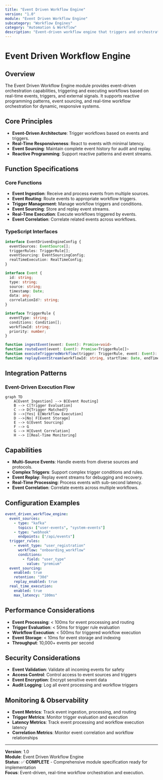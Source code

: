 ```yaml
---
title: "Event Driven Workflow Engine"
version: "1.0"
module: "Event Driven Workflow Engine"
subcategory: "Workflow Engines"
category: "Automation & Workflow"
description: "Event-driven workflow engine that triggers and orchestrates workflows based on real-time events and triggers."
---
```


# **Event Driven Workflow Engine**

## **Overview**

The Event Driven Workflow Engine module provides event-driven orchestration capabilities, triggering and executing workflows based on real-time events, triggers, and external signals. It supports reactive programming patterns, event sourcing, and real-time workflow orchestration for dynamic, responsive systems.

## **Core Principles**
- **Event-Driven Architecture**: Trigger workflows based on events and triggers.
- **Real-Time Responsiveness**: React to events with minimal latency.
- **Event Sourcing**: Maintain complete event history for audit and replay.
- **Reactive Programming**: Support reactive patterns and event streams.

## **Function Specifications**

### **Core Functions**
- **Event Ingestion**: Receive and process events from multiple sources.
- **Event Routing**: Route events to appropriate workflow triggers.
- **Trigger Management**: Manage workflow triggers and conditions.
- **Event Sourcing**: Store and replay event streams.
- **Real-Time Execution**: Execute workflows triggered by events.
- **Event Correlation**: Correlate related events across workflows.

### **TypeScript Interfaces**
```typescript
interface EventDrivenEngineConfig {
  eventSources: EventSource[];
  triggerRules: TriggerRule[];
  eventSourcing: EventSourcingConfig;
  realTimeExecution: RealTimeConfig;
}

interface Event {
  id: string;
  type: string;
  source: string;
  timestamp: Date;
  data: any;
  correlationId?: string;
}

interface TriggerRule {
  eventType: string;
  conditions: Condition[];
  workflowId: string;
  priority: number;
}

function ingestEvent(event: Event): Promise<void>
function routeEvent(event: Event): Promise<TriggerRule[]>
function executeTriggeredWorkflow(trigger: TriggerRule, event: Event): Promise<ExecutionResult>
function replayEventStream(workflowId: string, startTime: Date, endTime: Date): Promise<ReplayResult>
```

## **Integration Patterns**

### **Event-Driven Execution Flow**
```mermaid
graph TD
    A[Event Ingestion] --> B[Event Routing]
    B --> C[Trigger Evaluation]
    C --> D{Trigger Matched?}
    D -->|Yes| E[Workflow Execution]
    D -->|No| F[Event Storage]
    E --> G[Event Sourcing]
    F --> G
    G --> H[Event Correlation]
    H --> I[Real-Time Monitoring]
```

## **Capabilities**
- **Multi-Source Events**: Handle events from diverse sources and protocols.
- **Complex Triggers**: Support complex trigger conditions and rules.
- **Event Replay**: Replay event streams for debugging and recovery.
- **Real-Time Processing**: Process events with sub-second latency.
- **Event Correlation**: Correlate events across multiple workflows.

## **Configuration Examples**
```yaml
event_driven_workflow_engine:
  event_sources:
    - type: "kafka"
      topics: ["user-events", "system-events"]
    - type: "webhook"
      endpoints: ["/api/events"]
  trigger_rules:
    - event_type: "user_registration"
      workflow: "onboarding_workflow"
      conditions:
        - field: "user_type"
          value: "premium"
  event_sourcing:
    enabled: true
    retention: "30d"
    replay_enabled: true
  real_time_execution:
    enabled: true
    max_latency: "100ms"
```

## **Performance Considerations**
- **Event Processing**: < 100ms for event processing and routing
- **Trigger Evaluation**: < 50ms for trigger rule evaluation
- **Workflow Execution**: < 500ms for triggered workflow execution
- **Event Storage**: < 10ms for event storage and indexing
- **Throughput**: 10,000+ events per second

## **Security Considerations**
- **Event Validation**: Validate all incoming events for safety
- **Access Control**: Control access to event sources and triggers
- **Event Encryption**: Encrypt sensitive event data
- **Audit Logging**: Log all event processing and workflow triggers

## **Monitoring & Observability**
- **Event Metrics**: Track event ingestion, processing, and routing
- **Trigger Metrics**: Monitor trigger evaluation and execution
- **Latency Metrics**: Track event processing and workflow execution latency
- **Correlation Metrics**: Monitor event correlation and workflow relationships

---

**Version**: 1.0  
**Module**: Event Driven Workflow Engine  
**Status**: ✅ **COMPLETE** - Comprehensive module specification ready for implementation  
**Focus**: Event-driven, real-time workflow orchestration and execution. 